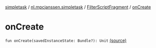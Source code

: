 [simpletask](../../index.md) / [nl.mpcjanssen.simpletask](../index.md) / [FilterScriptFragment](index.md) / [onCreate](.)

# onCreate

`fun onCreate(savedInstanceState: Bundle?): Unit` [(source)](https://github.com/mpcjanssen/simpletask-android/blob/master/src/main/java/nl/mpcjanssen/simpletask/FilterScriptFragment.kt#L23)